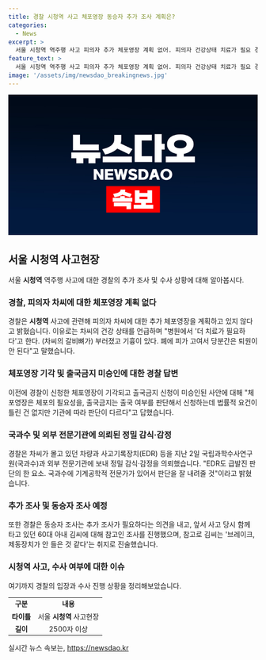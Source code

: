 ```yaml
---
title: 경찰 시청역 사고 체포영장 동승자 추가 조사 계획은?
categories:
  - News
excerpt: >
  서울 시청역 역주행 사고 피의자 추가 체포영장 계획 없어. 피의자 건강상태 치료가 필요 경찰은 사고 차량 사고기록장치 등 정밀 감식 및 동승자 추가 조사 예정. 60대 아내는 브레이크, 제동장치 안 든 듯 진술.
feature_text: >
  서울 시청역 역주행 사고 피의자 추가 체포영장 계획 없어. 피의자 건강상태 치료가 필요 경찰은 사고 차량 사고기록장치 등 정밀 감식 및 동승자 추가 조사 예정. 60대 아내는 브레이크, 제동장치 안 든 듯 진술.
image: '/assets/img/newsdao_breakingnews.jpg'
---
```


<p><img src="/assets/img/newsdao_breakingnews.jpg" alt="firstkoreanews 속보" /></p>

<h2 data-ke-size="size26">서울 <b>시청역</b> 사고현장</h2>

<p data-ke-size="size16">서울 <b>시청역</b> 역주행 사고에 대한 경찰의 추가 조사 및 수사 상황에 대해 알아봅시다.</p>

<h3>경찰, 피의자 차씨에 대한 체포영장 계획 없다</h3>

<p data-ke-size="size16">경찰은 <b>시청역</b> 사고에 관련해 피의자 차씨에 대한 추가 체포영장을 계획하고 있지 않다고 밝혔습니다. 이유로는 차씨의 건강 상태를 언급하며 "병원에서 '더 치료가 필요하다'고 한다. (차씨의 갈비뼈가) 부러졌고 기흉이 있다. 폐에 피가 고여서 당분간은 퇴원이 안 된다"고 말했습니다.</p>

<h3>체포영장 기각 및 출국금지 미승인에 대한 경찰 답변</h3>

<p data-ke-size="size16">이전에 경찰이 신청한 체포영장이 기각되고 출국금지 신청이 미승인된 사안에 대해 "체포영장은 체포의 필요성을, 출국금지는 출국 여부를 판단해서 신청하는데 법률적 요건이 틀린 건 없지만 기관에 따라 판단이 다르다"고 답했습니다.</p>

<h3><b>국과수</b> 및 외부 전문기관에 의뢰된 정밀 감식·감정</h3>

<p data-ke-size="size16">경찰은 차씨가 몰고 있던 차량과 사고기록장치(EDR) 등을 지난 2일 국립과학수사연구원(국과수)과 외부 전문기관에 보내 정밀 감식‧감정을 의뢰했습니다. "EDR도 급발진 판단의 한 요소. 국과수에 기계공학적 전문가가 있어서 판단을 잘 내려줄 것"이라고 밝혔습니다.</p>

<h3>추가 조사 및 동승자 조사 예정</h3>

<p data-ke-size="size16">또한 경찰은 동승자 조사는 추가 조사가 필요하다는 의견을 내고, 앞서 사고 당시 함께 타고 있던 60대 아내 김씨에 대해 참고인 조사를 진행했으며, 참고로 김씨는 '브레이크, 제동장치가 안 들은 것 같다'는 취지로 진술했습니다.</p>

<h3>시청역 사고, 수사 여부에 대한 이슈</h3>

<p data-ke-size="size16">여기까지 경찰의 입장과 수사 진행 상황을 정리해보았습니다.</p>

<p data-ke-size="size16"></p>

<table>
    <tbody>
        <tr>
            <td style="text-align: center; height: 17px;"><b>구분</b></td>
            <td style="text-align: center; height: 17px;"><b>내용</b></td>
        </tr>
        <tr>
            <td style="text-align: center; height: 17px;"><b>타이틀</b></td>
            <td style="text-align: center; height: 17px;">서울 <b>시청역</b> 사고현장</td>
        </tr>
        <tr>
            <td style="text-align: center; height: 17px;"><b>길이</b></td>
            <td style="text-align: center; height: 17px;">2500자 이상</td>
        </tr>
    </tbody>
</table>

<p data-ke-size="size16"></p>
실시간 뉴스 속보는, <a href="https://newsdao.kr" rel="dofollow">https://newsdao.kr</a>



